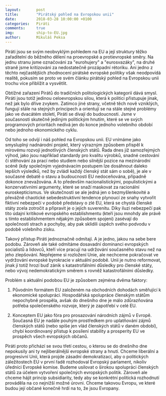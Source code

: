```yaml
---
layout:       post
title:        "Pirátský pohled na Evropskou unii"
date:         2018-03-28 10:00:00 +0100
categories:   Piráti
comments:     true
img:          ship-to-EU.jpg
author:       Mikuláš Peksa
---
```

Piráti jsou se svým neobvyklým pohledem na EU a její struktury těžko zařaditelní do běžného dělení na proevropské a protievropské směry. Na jednu stranu jsme označováni za "eurohujery" a "eurosvazáky", na druhé straně jsme kritizováni za nedostatečně prozápadní rétoriku. Ani jedno z těchto nejčastějších zhodnocení pirátské evropské politiky však neodpovídá realitě, pokusím se proto ve svém článku pirátský pohled na Evropskou unii trochu více přiblížit a vysvětlit.

<!--more-->

Obtížné zařazení Pirátů do tradičních politologických kategorií dává smysl. Piráti jsou totiž jedinou celoevropskou silou, která k politici přistupuje jinak, než jak bylo dříve zvykem. Zatímco jiné strany, včetně těch nově vzniklých, fungují stále na stejných principech a orientují se na stále stejné problémy jako ve dvacátém století, Piráti se dívají do budoucnosti. Jsme v současnosti skutečně jediným politickým hnutím, které se ve svých programových prioritách nedívá jen do konce jednoho volebního období nebo jednoho ekonomického cyklu.

Od toho se odvíjí i náš pohled na Evropskou unii. EU vnímáme jako smysluplný nadnárodní projekt, který výrazným způsobem přispěl k mírovému rozvoji jednotlivých členských států. Řada dnes již samozřejmých výhod, jako jsou například standardy pro kvalitu výrobků, snadné cestování či stěhování za prací nebo studiem nebo silnější pozice na mezinárodní scéně (kdy společným vyjednávacím postupem lze dosáhnout daleko lepších výsledků, než by zvládl každý členský stát sám o sobě), je ale v současné debatě o stavu a budoucnosti EU nedoceňována, případně dokonce znevažována. A to především nacionalistickými, populistickými a konzervativními argumenty, které se snaží maskovat za racionální euroskepticismus. Ve skutečnosti se ale jedná jen o bezmyšlenkovité a převážně chaotické sebedestruktivní tendence plynoucí ze snahy vytvořit fiktivní nebezpečí v podobě představy o zlé EU, která se chystá členské státy zcela zotročit a připravit je o jejich suverenitu. Díky iluzi nebezpečí pak tito údajní kritikové evropského establishmentu (kteří jsou mnohdy ale právě s tímto establishmentem nějakým způsobem spojeni) zasévají do společnosti strach a pochyby, aby pak sklidili úspěch svého podvodu v podobě volebního zisku.

Takový přístup Piráti jednoznačně odmítají. A je jedno, jakou na sebe bere podobu. Zároveň ale také odmítáme dosavadní dominanci evropských socialistů a lidovců, kteří více pracují na udržování současného stavu než na jeho zlepšování. Nepřejeme si rozložení Unie, ale nechceme pokračovat ve vydržování evropské byrokracie v aktuální podobě. Unii je nutno reformovat, jinak jí totiž hrozí buď zánik s katastrofálními důsledky pro členské státy, nebo vývoj nedemokratickým směrem s rovněž katastrofálními důsledky.

Problém s aktuální podobou EU je způsobem zejména dvěma faktory:

1. Původním formátem EU založeném na obchodních dohodách směřující k ekonomické spolupráci. Hospodářská spolupráce členským státům nepochybně prospěla, avšak do dnešního dne je málo zdůrazňována potřeba společenského rozvoje, který je zapotřebí v celé EU.

2. Konceptem EU jako fóra pro prosazování národních zájmů v Evropě. Současná EU je nadále pouhým prostředkem pro uplatňování zájmů členských států (nebo spíše jen vlád členských států v daném období), chybí koordinovaný přístup k posílení stability a prosperity EU ve prospěch všech evropských občanů.

Piráti proto přichází se svou třetí cestou, o kterou se do dnešního dne nepokusily ani ty nejliberálnější evropské strany a hnutí. Chceme liberální a progresivní Unii, která projde zásadní demokratizací, aby o politických záležitostech EU v první řadě rozhodoval Evropský parlament, nikoliv úředníci Evropské komise. Budeme usilovat o širokou spolupráci členských států za účelem vytvoření společných evropských politik. Zároveň ale chceme hájit princip subsidiarity, tedy aby se konkrétní politická rozhodnutí prováděla na co nejnižší možné úrovni. Chceme takovou Evropu, ve které budou její občané konečně hrdí na to, že jsou Evropany.

